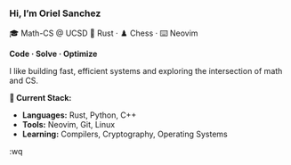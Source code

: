### Hi, I’m Oriel Sanchez
🎓 Math-CS @ UCSD
🦀 Rust · ♟️ Chess · ⌨️ Neovim

**Code · Solve · Optimize**

I like building fast, efficient systems and exploring the intersection of math and CS.

**🔧 Current Stack:**  
- **Languages:** Rust, Python, C++
- **Tools:** Neovim, Git, Linux
- **Learning:** Compilers, Cryptography, Operating Systems

:wq
